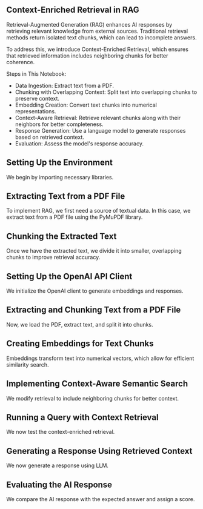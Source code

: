 ## Context-Enriched Retrieval in RAG
Retrieval-Augmented Generation (RAG) enhances AI responses by retrieving relevant knowledge from external sources. Traditional retrieval methods return isolated text chunks, which can lead to incomplete answers.

To address this, we introduce Context-Enriched Retrieval, which ensures that retrieved information includes neighboring chunks for better coherence.

Steps in This Notebook:
- Data Ingestion: Extract text from a PDF.
- Chunking with Overlapping Context: Split text into overlapping chunks to preserve context.
- Embedding Creation: Convert text chunks into numerical representations.
- Context-Aware Retrieval: Retrieve relevant chunks along with their neighbors for better completeness.
- Response Generation: Use a language model to generate responses based on retrieved context.
- Evaluation: Assess the model's response accuracy.

## Setting Up the Environment
We begin by importing necessary libraries.

## Extracting Text from a PDF File
To implement RAG, we first need a source of textual data. In this case, we extract text from a PDF file using the PyMuPDF library.

## Chunking the Extracted Text
Once we have the extracted text, we divide it into smaller, overlapping chunks to improve retrieval accuracy.

## Setting Up the OpenAI API Client
We initialize the OpenAI client to generate embeddings and responses.

## Extracting and Chunking Text from a PDF File
Now, we load the PDF, extract text, and split it into chunks.

## Creating Embeddings for Text Chunks
Embeddings transform text into numerical vectors, which allow for efficient similarity search.

## Implementing Context-Aware Semantic Search
We modify retrieval to include neighboring chunks for better context.

## Running a Query with Context Retrieval
We now test the context-enriched retrieval.

## Generating a Response Using Retrieved Context
We now generate a response using LLM.

## Evaluating the AI Response
We compare the AI response with the expected answer and assign a score.
